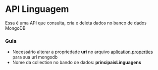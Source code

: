 # API Linguagem
Essa é uma API que consulta, cria e deleta dados no banco de dados MongoDB

### Guia
* Necessário alterar a propriedade **uri** no arquivo [aplication.properties](https://github.com/bruno600/imersa-java-alura-linguagens-api/src/main/resources/application.properties) para sua url mongodb
* Nome da collection no bando de dados: **principaisLinguagens**